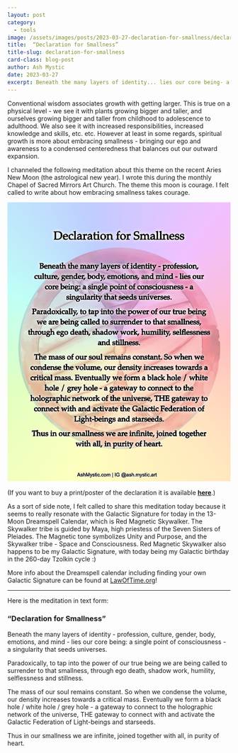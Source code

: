 ```yaml
---
layout: post
category:
  - tools
image: /assets/images/posts/2023-03-27-declaration-for-smallness/declaration_for_smallness.jpg
title:  “Declaration for Smallness”
title-slug: declaration-for-smallness
card-class: blog-post
author: Ash Mystic
date: 2023-03-27
excerpt: Beneath the many layers of identity... lies our core being- a single point of consciousness- a singularity that seeds universes.
---
```


Conventional wisdom associates growth with getting larger. This is true on a physical level - we see it with plants growing bigger and taller, and ourselves growing bigger and taller from childhood to adolescence to adulthood. We also see it with increased responsibilities, increased knowledge and skills, etc. etc. However at least in some regards, spiritual growth is more about embracing smallness - bringing our ego and awareness to a condensed centeredness that balances out our outward expansion.

I channeled the following meditation about this theme on the recent Aries New Moon (the astrological new year). I wrote this during the monthly Chapel of Sacred Mirrors Art Church. The theme this moon is courage. I felt called to write about how embracing smallness takes courage.

<img class="post-image-fullwidth" src="/assets/images/posts/2023-03-27-declaration-for-smallness/declaration_for_smallness.jpg" alt="declaration for smallness meditation"/>

(If you want to buy a print/poster of the declaration it is available <a href=“https://www.redbubble.com/people/ash-mystic/works/142837281-declaration-for-smallness” target=“_blank”><b>here</b></a>.)

As a sort of side note, I felt called to share this meditation today because it seems to really resonate with the Galactic Signature for today in the 13-Moon Dreamspell Calendar, which is Red Magnetic Skywalker. The Skywalker tribe is guided by Maya, high priestess of the Seven Sisters of Pleiades. The Magnetic tone symbolizes Unity and Purpose, and the Skywalker tribe - Space and Consciousness. Red Magnetic Skywalker also happens to be my Galactic Signature, with today being my Galactic birthday in the 260-day Tzolkin cycle :)

More info about the Dreamspell calendar including finding your own Galactic Signature can be found at <a href=“https://lawoftime.org” target=“_blank”>LawOfTime.org</a>!

---

Here is the meditation in text form:

### “Declaration for Smallness”

Beneath the many layers of identity - profession, culture, gender, body, emotions, and mind - lies our core being: a single point of consciousness - a singularity that seeds universes.

Paradoxically, to tap into the power of our true being we are being called to surrender to that smallness, through ego death, shadow work, humility, selflessness and stillness.

The mass of our soul remains constant. So when we condense the volume, our density increases towards a critical mass. Eventually we form a black hole / white hole / grey hole - a gateway to connect to the holographic network of the universe, THE gateway to connect with and activate the Galactic Federation of Light-beings and starseeds.

Thus in our smallness we are infinite, joined together with all, in purity of heart.
